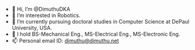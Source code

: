 - 👋 Hi, I’m @DimuthuDKA
- 👀 I’m interested in Robotics.
- 🌱 I’m currently pursuing doctoral studies in Computer Science at DePaul University, USA. 
- 💞️ I hold BS-Mechanical Eng., MS-Electrical Eng., MS-Electronic Eng. 
- 📫 Personal email ID: dimuthu@dimuthu.net

<!---
DimuthuDKA/DimuthuDKA is a ✨ special ✨ repository because its `README.md` (this file) appears on your GitHub profile.
You can click the Preview link to take a look at your changes.
--->
